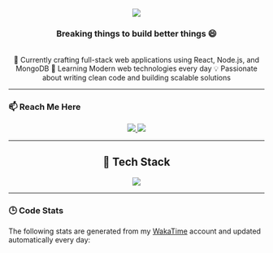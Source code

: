 <h1 align="center">
    <img src="https://readme-typing-svg.herokuapp.com/?font=Righteous&size=35&center=true&vCenter=true&width=500&height=70&duration=4000&lines=Hi+There!+👋;+I'm+Ayush+Guleria;" />
</h1>

<h3 align="center">Breaking things to build better things 😄</h3>

<br/>

<div align="center">
🚧 Currently crafting full-stack web applications using React, Node.js, and MongoDB  
🧠 Learning Modern web technologies every day  
💡 Passionate about writing clean code and building scalable solutions  
</div>

---

### 📫 Reach Me Here

<div align="center"> 
  <a href="mailto:ag12015002@gmail.com">
    <img src="https://img.shields.io/badge/Gmail-333333?style=for-the-badge&logo=gmail&logoColor=red" />
  </a>
  <a href="https://github.com/NovaGlyphos" target="_blank">
     <img src="https://img.shields.io/badge/GitHub-181717?style=for-the-badge&logo=github&logoColor=white" />
  </a>
</div>

---

<h2 align="center">🧠 Tech Stack</h2>

<div align="center">
    <img src="https://skillicons.dev/icons?i=html,css,js,tailwind,react,redux,nodejs,express,mongodb,mysql,firebase,git,github,vscode" />
</div>

---

### 🕒 Code Stats

The following stats are generated from my [WakaTime](https://wakatime.com/@yourusername) account and updated automatically every day:

<!--START_SECTION:waka-->

<!--END_SECTION:waka-->
